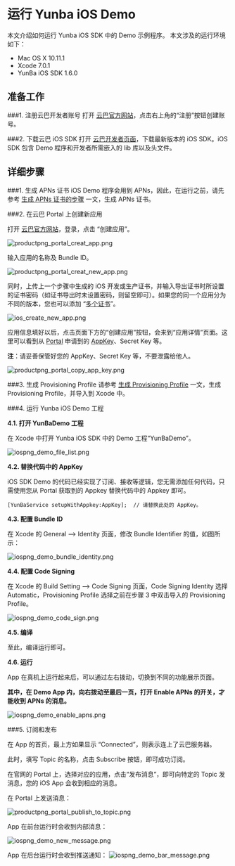 # 运行 Yunba iOS Demo

本文介绍如何运行 Yunba iOS SDK 中的 Demo 示例程序。
本文涉及的运行环境如下：

* Mac OS X 10.11.1
* Xcode 7.0.1
* YunBa iOS SDK 1.6.0

## 准备工作

###1. 注册云巴开发者账号
打开 [云巴官方网站](https://yunba.io)，点击右上角的“注册”按钮创建账号。  

###2. 下载云巴 iOS SDK
打开 [云巴开发者页面](https://yunba.io/developers)，下载最新版本的 iOS SDK。iOS SDK 包含 Demo 程序和开发者所需嵌入的 lib 库以及头文件。

## 详细步骤

###1. 生成 APNs 证书
iOS Demo 程序会用到 APNs，因此，在运行之前，请先参考 [生成 APNs 证书的步骤](https://yunba.io/docs2/create_apns_certificate) 一文，生成 APNs 证书。

###2. 在云巴 Portal 上创建新应用

打开 [云巴官方网站](https://yunba.io)，登录，点击 “创建应用”。

![productpng_portal_creat_app.png](https://raw.githubusercontent.com/yunba/docs/master/image/productpng_portal_creat_app.png)

输入应用的名称及 Bundle ID。

![productpng_portal_creat_new_app.png](https://raw.githubusercontent.com/yunba/docs/master/image/productpng_portal_creat_new_app.png)

同时，上传上一个步骤中生成的 iOS 开发或生产证书，并输入导出证书时所设置的证书密码（如证书导出时未设置密码，则留空即可）。如果您的同一个应用分为不同的版本，您也可以添加 “[多个证书](ios_kb_multiple_certificates.md)”。

![ios_create_new_app.png](https://raw.githubusercontent.com/yunba/docs/master/image/iospng_portal_add_certificate.png)

应用信息填好以后，点击页面下方的“创建应用”按钮，会来到“应用详情”页面。这里可以看到从 [Portal](product_kb_portal.md) 申请到的 [AppKey](product_kb_app_key.md)、Secret Key 等。

**注**：请妥善保管好您的 AppKey、Secret Key 等，不要泄露给他人。

![productpng_portal_copy_app_key.png](https://raw.githubusercontent.com/yunba/docs/master/image/productpng_portal_copy_app_key.png)

###3. 生成 Provisioning Profile
请参考 [生成 Provisioning Profile](ios_kb_create_provisioning_profile.md) 一文，生成 Provisioning Profile，并导入到 Xcode 中。

###4. 运行 Yunba iOS Demo 工程

**4.1. 打开 YunBaDemo 工程** 

在 Xcode 中打开 Yunba iOS SDK 中的 Demo 工程“YunBaDemo”。

![iospng_demo_file_list.png](https://raw.githubusercontent.com/yunba/docs/master/image/iospng_demo_file_list.png)

**4.2. 替换代码中的 AppKey**

iOS SDK Demo 的代码已经实现了订阅、接收等逻辑，您无需添加任何代码，只需使用您从 Portal 获取到的 Appkey 替换代码中的 Appkey 即可。
```iOS
[YunBaService setupWithAppkey:AppKey];  // 请替换此处的 AppKey。
```

**4.3. 配置 Bundle ID**

在 Xcode 的 General --> Identity 页面，修改 Bundle Identifier 的值，如图所示：

![iospng_demo_bundle_identity.png](https://raw.githubusercontent.com/yunba/docs/master/image/iospng_demo_bundle_identity.png)

**4.4. 配置 Code Signing**

在 Xcode 的 Build Setting --> Code Signing 页面，Code Signing Identity 选择 Automatic，Provisioning Profile 选择之前在步骤 3 中双击导入的 Provisioning Profile。

![iospng_demo_code_sign.png](https://raw.githubusercontent.com/yunba/docs/master/image/iospng_demo_code_sign.png)

**4.5. 编译**

至此，编译运行即可。

**4.6. 运行**

App 在真机上运行起来后，可以通过左右拨动，切换到不同的功能展示页面。

**其中，在 Demo App 内，向右拨动至最后一页，打开 Enable APNs 的开关，才能收到 APNs 的消息。**

![iospng_demo_enable_apns.png](https://raw.githubusercontent.com/yunba/docs/master/image/iospng_demo_enable_apns.png)


###5. 订阅和发布

在 App 的首页，最上方如果显示 “Connected”，则表示连上了云巴服务器。

此时，填写 Topic 的名称，点击 Subscribe 按钮，即可成功订阅。

在官网的 Portal 上，选择对应的应用，点击“发布消息”，即可向特定的 Topic 发消息，您的 iOS App 会收到相应的消息。

在 Portal 上发送消息：

![productpng_portal_publish_to_topic.png](https://raw.githubusercontent.com/yunba/docs/master/image/productpng_portal_publish_to_topic.png)


App 在前台运行时会收到内部消息：

![iospng_demo_new_message.png](https://raw.githubusercontent.com/yunba/docs/master/image/iospng_demo_new_message.png)


App 在后台运行时会收到推送通知：
![iospng_demo_bar_message.png](https://raw.githubusercontent.com/yunba/docs/master/image/iospng_demo_bar_message.png)
